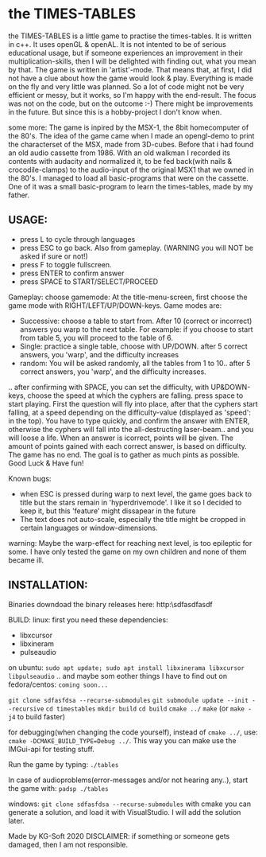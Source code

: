 the TIMES-TABLES
================

the TIMES-TABLES is a little game to practise the times-tables.
It is written in c++. It uses openGL & openAL. It is not intented to be of serious educational usage, but if someone 
experiences an improvement in their multiplication-skills, then I will be delighted with finding out, what you mean by that.
The game is written in 'artist'-mode. That means that, at first, I did not have a clue about how the game would look & play.
Everything is made on the fly and very little was planned. So a lot of code might not be very efficient or messy, but it 
works, so I'm happy with the end-result. The focus was not on the code, but on the outcome :-)
There might be improvements in the future. But since this is a hobby-project I don't know when.

some more:
The game is inpired by the MSX-1, the 8bit homecomputer of the 80's. The idea of the game came when I made an opengl-demo
to print the characterset of the MSX, made from 3D-cubes. Before that i had found an old audio cassette from 1986. With an old
walkman I recorded its contents with audacity and normalized it, to be fed back(with nails & crocodile-clamps) to the audio-input of the original MSX1 that we
owned in the 80's. I managed to load all basic-programs that were on the cassette. One of it was a small basic-program to learn the times-tables, made by my father.


USAGE:
--------
* press L to cycle through languages
* press ESC to go back. Also from gameplay. (WARNING you will NOT be asked if sure or not!)
* press F to toggle fullscreen.
* press ENTER to confirm answer
* press SPACE to START/SELECT/PROCEED


Gameplay:
choose gamemode:
At the title-menu-screen, first choose the game mode with RIGHT/LEFT/UP/DOWN-keys.
Game modes are:
* Successive: choose a table to start from. After 10 (correct or incorrect) answers you warp to the next table. For example:
if you choose to start from table 5, you will proceed to the table of 6.
* Single: practice a single table, choose with UP/DOWN. after 5 correct answers, you 'warp', and the difficulty increases
* random: You will be asked randomly, all the tables from 1 to 10.. after 5 correct answers, you 'warp', and the difficulty increases.

.. after confirming with SPACE, you can set the difficulty, with UP&DOWN-keys, choose the speed at which the cyphers are falling.
press space to start playing.
First the question will fly into place, after that the cyphers start falling, at a speed depending on the difficulty-value
(displayed as 'speed': in the top). You have to type quickly, and confirm the answer with ENTER, otherwise the cyphers will
fall into the all-destructing laser-beam.. and you will loose a life.
When an answer is icorrect, points will be given. The amount of points gained with each correct answer, is based on difficulty.
The game has no end. The goal is to gather as much pints as possible.
Good Luck & Have fun!


Known bugs:
* when ESC is pressed during warp to next level, the game goes back to title but the stars remain in 'hyperdrivemode'. I like it 
so I decided to keep it, but this 'feature' might dissapear in the future
* The text does not auto-scale, especially the title might be cropped in certain languages or window-dimensions.

warning:
Maybe the warp-effect for reaching next level, is too epileptic for some. I have only tested the game on my own children
and none of them became ill.


INSTALLATION:
------------

Binaries
downdoad the binary releases here:
http:\\sdfasdfasdf

BUILD:
linux:
first you need these dependencies:
- libxcursor
- libxineram
- pulseaudio

on ubuntu:
`sudo apt update; sudo apt install libxinerama libxcursor libpulseaudio`
.. and maybe som eother things I have to find out
on fedora/centos:
`coming soon...`


`git clone sdfasfdsa --recurse-submodules`
`git submodule update --init --recursive`
`cd timestables`
`mkdir build`
`cd build`
`cmake ../`
`make` (or `make -j4` to build faster)

for debugging(when changing the code yourself), instead of `cmake ../`, use:
`cmake -DCMAKE_BUILD_TYPE=Debug ../`. This way you can make use the IMGui-api for testing stuff.

Run the game by typing:
`./tables`

In case of audioproblems(error-messages and/or not hearing any..), start the game with:
`padsp ./tables`

windows:
`git clone sdfasfdsa --recurse-submodules`
with cmake you can generate a solution, and load it with VisualStudio. I will add the solution later.


Made by KG-Soft 2020
DISCLAIMER: if something or someone gets damaged, then I am not responsible.

